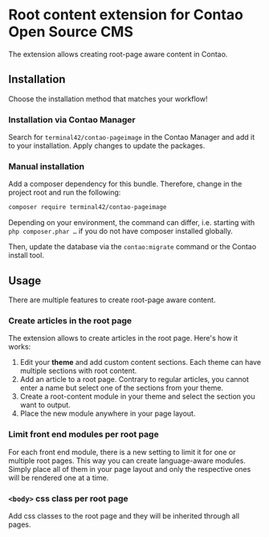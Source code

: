 # Root content extension for Contao Open Source CMS

The extension allows creating root-page aware content in Contao.


## Installation

Choose the installation method that matches your workflow!

### Installation via Contao Manager

Search for `terminal42/contao-pageimage` in the Contao Manager and add it
to your installation. Apply changes to update the packages.

### Manual installation

Add a composer dependency for this bundle. Therefore, change in the project root
and run the following:

```bash
composer require terminal42/contao-pageimage
```

Depending on your environment, the command can differ, i.e. starting with
`php composer.phar …` if you do not have composer installed globally.

Then, update the database via the `contao:migrate` command or the Contao install tool.


## Usage

There are multiple features to create root-page aware content.


### Create articles in the root page

The extension allows to create articles in the root page. Here's how it
works:

1. Edit your **theme** and add custom content sections. Each theme
   can have multiple sections with root content.
2. Add an article to a root page. Contrary to regular articles, you
   cannot enter a name but select one of the sections from your theme.
3. Create a root-content module in your theme and select the section
   you want to output.
4. Place the new module anywhere in your page layout.


### Limit front end modules per root page

For each front end module, there is a new setting to limit it for one
or multiple root pages. This way you can create language-aware modules.
Simply place all of them in your page layout and only the respective
ones will be rendered one at a time.


### `<body>` css class per root page

Add css classes to the root page and they will be inherited through all pages.

